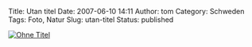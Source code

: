 Title: Utan titel
Date: 2007-06-10 14:11
Author: tom
Category: Schweden
Tags: Foto, Natur
Slug: utan-titel
Status: published

[![Ohne
Titel](http://www.fiket.de/pic/abstra_s.jpg "Ohne Titel")](http://www.fiket.de/pic/abstra_l.jpg)

